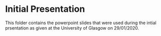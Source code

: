 # Initial Presentation

This folder contains the powerpoint slides that were used during the intial prsentation as given at the University of Glasgow on 29/01/2020.
